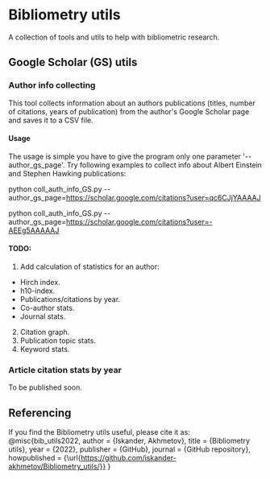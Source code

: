 # Bibliometry utils

A collection of tools and utils to help with bibliometric research.

## Google Scholar (GS) utils

### Author info collecting
This tool collects information about an authors publications (titles, number of citations, years of publication) from the author's Google Scholar page and saves it to a CSV file.

#### Usage
The usage is simple you have to give the program only one parameter '--author_gs_page'. Try following examples to collect info about Albert Einstein and Stephen Hawking publications:

python coll_auth_info_GS.py --author_gs_page=https://scholar.google.com/citations?user=qc6CJjYAAAAJ

python coll_auth_info_GS.py --author_gs_page=https://scholar.google.com/citations?user=-AEEg5AAAAAJ

#### TODO:
1. Add calculation of statistics for an author:
- Hirch index.
- h10-index.
- Publications/citations by year.
- Co-author stats.
- Journal stats.
2. Citation graph.
3. Publication topic stats.
4. Keyword stats.

### Article citation stats by year
To be published soon.

## Referencing
If you find the Bibliometry utils useful, please cite it as:
@misc{bib_utils2022,
  author = {Iskander, Akhmetov},
  title = {Bibliometry utils},
  year = {2022},
  publisher = {GitHub},
  journal = {GitHub repository},
  howpublished = {\url{https://github.com/iskander-akhmetov/Bibliometry_utils/}}
}


